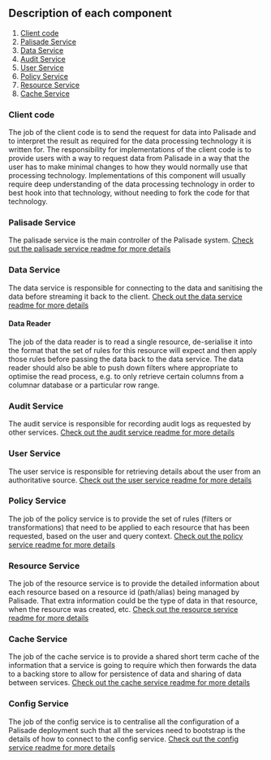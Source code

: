 ## Description of each component
1. [Client code](#client-code)
2. [Palisade Service](#palisade-service)
3. [Data Service](#data-service)
4. [Audit Service](#audit-service)
5. [User Service](#user-service)
6. [Policy Service](#policy-service)
7. [Resource Service](#resource-service)
8. [Cache Service](#cache-service)

### Client code
The job of the client code is to send the request for data into Palisade and to interpret the result as required for the data processing technology it is written for.
The responsibility for implementations of the client code is to provide users with a way to request data from Palisade in a way that the user has to make minimal changes to how they would normally use that processing technology.
Implementations of this component will usually require deep understanding of the data processing technology in order to best hook into that technology, without needing to fork the code for that technology.

### Palisade Service
The palisade service is the main controller of the Palisade system. 
[Check out the palisade service readme for more details](../../service/palisade-service/README.md)

### Data Service
The data service is responsible for connecting to the data and sanitising the data before streaming it back to the client.
[Check out the data service readme for more details](../../service/data-service/README.md)

#### Data Reader
The job of the data reader is to read a single resource, de-serialise it into the format that the set of rules for this resource will expect and then apply those rules before passing the data back to the data service. The data reader should also be able to push down filters where appropriate to optimise the read process, e.g. to only retrieve certain columns from a columnar database or a particular row range.

### Audit Service
The audit service is responsible for recording audit logs as requested by other services.
[Check out the audit service readme for more details](../../service/audit-service/README.md)

### User Service
The user service is responsible for retrieving details about the user from an authoritative source.
[Check out the user service readme for more details](../../service/user-service/README.md)

### Policy Service
The job of the policy service is to provide the set of rules (filters or transformations) that need to be applied to each resource that has been requested, based on the user and query context.
[Check out the policy service readme for more details](../../service/policy-service/README.md)

### Resource Service
The job of the resource service is to provide the detailed information about each resource based on a resource id (path/alias) being managed by Palisade. That extra information could be the type of data in that resource, when the resource was created, etc.
[Check out the resource service readme for more details](../../service/resource-service/README.md)

### Cache Service
The job of the cache service is to provide a shared short term cache of the information that a service is going to require which then forwards the data to a backing store to allow for persistence of data and sharing of data between services. 
[Check out the cache service readme for more details](../../service/cache-service/README.md)

### Config Service
The job of the config service is to centralise all the configuration of a Palisade deployment such that all the services need to bootstrap is the details of how to connect to the config service.
[Check out the config service readme for more details](../../service/config-service/README.md)